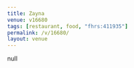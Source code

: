 ```yaml
---
title: Zayna
venue: v16680
tags: [restaurant, food, "fhrs:411935"]
permalink: /v/16680/
layout: venue
---
```

null